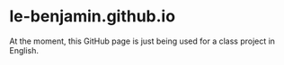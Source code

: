 # le-benjamin.github.io

At the moment, this GitHub page is just being used for a class project in English.
